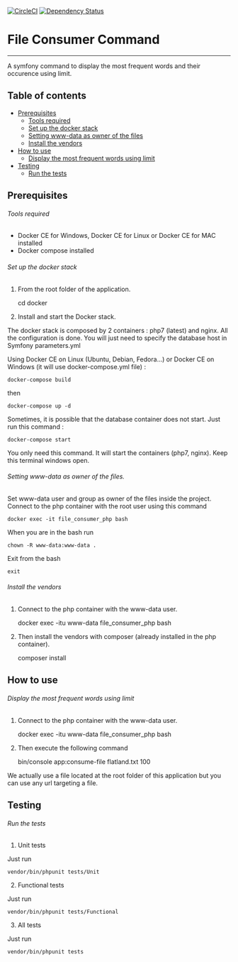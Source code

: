 [![CircleCI](https://circleci.com/gh/fgamess/file-consumer-command/tree/master.svg?style=svg)](https://circleci.com/gh/fgamess/file-consumer-command/tree/master) [![Dependency Status](https://gemnasium.com/badges/github.com/fgamess/file-consumer-command.svg)](https://gemnasium.com/github.com/fgamess/file-consumer-command)


# File Consumer Command
------------------------

A symfony command to display the most frequent words and their occurence using limit.

## Table of contents
- [Prerequisites](https://github.com/FGamess/file-consumer-command#prerequisites)
  - [Tools required](https://github.com/FGamess/file-consumer-command#tools-required)
  - [Set up the docker stack](https://github.com/FGamess/file-consumer-command#set-up-the-docker-stack)
  - [Setting www-data as owner of the files](https://github.com/FGamess/file-consumer-command#setting-www-data-as-owner-of-the-files)
  - [Install the vendors](https://github.com/FGamess/file-consumer-command#install-the-vendors)
- [How to use](https://github.com/FGamess/file-consumer-command#how-to-use)
  - [Display the most frequent words using limit](https://github.com/FGamess/file-consumer-command#display-the-most-frequent-word-using-limit)
- [Testing](https://github.com/FGamess/file-consumer-command#testing)
  - [Run the tests](https://github.com/FGamess/file-consumer-command#run-the-tests)


Prerequisites
-------------

###### Tools required

- Docker CE for Windows, Docker CE for Linux or Docker CE for MAC installed
- Docker compose installed

###### Set up the docker stack

1. From the root folder of the application.

    cd docker

2. Install and start the Docker stack.

The docker stack is composed by 2 containers : php7 (latest) and nginx. All the configuration is done. You will just need to specify the database host in Symfony parameters.yml

Using Docker CE on Linux (Ubuntu, Debian, Fedora...) or Docker CE on Windows (it will use docker-compose.yml file) :

    docker-compose build
then

    docker-compose up -d
Sometimes, it is possible that the database container does not start.
Just run this command :

    docker-compose start

You only need this command. It will start the containers (php7, nginx). Keep this terminal windows open.

###### Setting www-data as owner of the files.

Set www-data user and group as owner of the files inside the project. Connect to the php container with the root user using this command

    docker exec -it file_consumer_php bash
When you are in the bash run

    chown -R www-data:www-data .
Exit from the bash

    exit

###### Install the vendors

1. Connect to the php container with the www-data user.

    docker exec -itu www-data file_consumer_php bash

2. Then install the vendors with composer (already installed in the php container).

    composer install


How to use
----------

###### Display the most frequent words using limit

1. Connect to the php container with the www-data user.


    docker exec -itu www-data file_consumer_php bash

2. Then execute the following command


    bin/console app:consume-file flatland.txt 100

We actually use a file located at the root folder of this application but you can use any url targeting a file.


Testing
-------

###### Run the tests

1. Unit tests

Just run


    vendor/bin/phpunit tests/Unit

2. Functional tests

Just run


    vendor/bin/phpunit tests/Functional

3. All tests

Just run


    vendor/bin/phpunit tests
